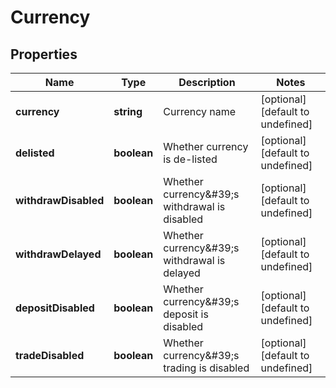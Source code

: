 # Currency

## Properties

Name | Type | Description | Notes
------------ | ------------- | ------------- | -------------
**currency** | **string** | Currency name | [optional] [default to undefined]
**delisted** | **boolean** | Whether currency is de-listed | [optional] [default to undefined]
**withdrawDisabled** | **boolean** | Whether currency\&#39;s withdrawal is disabled | [optional] [default to undefined]
**withdrawDelayed** | **boolean** | Whether currency\&#39;s withdrawal is delayed | [optional] [default to undefined]
**depositDisabled** | **boolean** | Whether currency\&#39;s deposit is disabled | [optional] [default to undefined]
**tradeDisabled** | **boolean** | Whether currency\&#39;s trading is disabled | [optional] [default to undefined]

